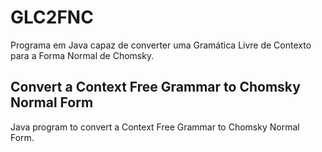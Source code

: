 # GLC2FNC

Programa em Java capaz de converter uma Gramática Livre de Contexto para a Forma Normal de Chomsky. 

## Convert a Context Free Grammar to Chomsky Normal Form

Java program to convert a Context Free Grammar to Chomsky Normal Form.



